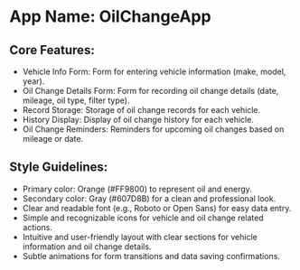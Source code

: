 # **App Name**: OilChangeApp

## Core Features:

- Vehicle Info Form: Form for entering vehicle information (make, model, year).
- Oil Change Details Form: Form for recording oil change details (date, mileage, oil type, filter type).
- Record Storage: Storage of oil change records for each vehicle.
- History Display: Display of oil change history for each vehicle.
- Oil Change Reminders: Reminders for upcoming oil changes based on mileage or date.

## Style Guidelines:

- Primary color: Orange (#FF9800) to represent oil and energy.
- Secondary color: Gray (#607D8B) for a clean and professional look.
- Clear and readable font (e.g., Roboto or Open Sans) for easy data entry.
- Simple and recognizable icons for vehicle and oil change related actions.
- Intuitive and user-friendly layout with clear sections for vehicle information and oil change details.
- Subtle animations for form transitions and data saving confirmations.